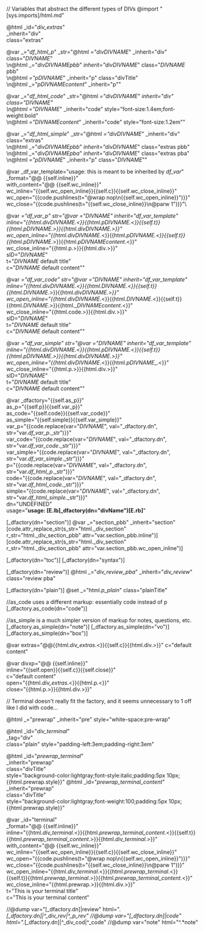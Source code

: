 // Variables that abstract the different types of DIVs
@import "[sys.imports]/html.md"

@html _id="_div_extras_" \
      _inherit="div" \
      class="extras"

@var _="_df_html_p_" _str="@html _=\"_div_$DIVNAME$_\" _inherit=\"div\" class=\"$DIVNAME$\"\
      \n@html _=\"_div_$DIVNAME$_pbb_\" _inherit=\"_div_$DIVNAME$_\" class=\"$DIVNAME$ pbb\"\
      \n@html _=\"_p_$DIVNAME$_\" _inherit=\"p\" class=\"divTitle\"\
      \n@html _=\"_p_$DIVNAME$_content_\" _inherit=\"p\""

@var _="_df_html_code_" _str="@html _=\"_div_$DIVNAME$_\" _inherit=\"div\" class=\"$DIVNAME$\"\
      \n@html _=\"_$DIVNAME$_\" _inherit=\"code\" style=\"font-size:1.4em;font-weight:bold\"\
      \n@html _=\"_$DIVNAME$_content_\" _inherit=\"code\" style=\"font-size:1.2em\""

@var _="_df_html_simple_" _str="@html _=\"_div_$DIVNAME$_\" _inherit=\"div\" class=\"extras\"\
      \n@html _=\"_div_$DIVNAME$_pbb_\" _inherit=\"_div_$DIVNAME$_\" class=\"extras pbb\"\
      \n@html _=\"_div_$DIVNAME$_pba_\" _inherit=\"_div_$DIVNAME$_\" class=\"extras pba\"\
      \n@html _=\"_p_$DIVNAME$_\" _inherit=\"p\" class=\"$DIVNAME$\""

@var _df_var_template="usage: this is meant to be inherited by _df_var_"\
      _format="@@ {{self.inline}}"\
      with_content="@@ {{self.wc_inline}}"\
      wc_inline="{{self.wc_open_inline}}{{self.c}}{{self.wc_close_inline}}"\
      wc_open="{{code.pushlines(t=\"@wrap nop\n{{self.wc_open_inline}}\")}}"\
      wc_close="{{code.pushlines(t=\"{{self.wc_close_inline}}\n@parw 1\")}}"\


@var _="_df_var_p_" _str="@var _=\"$DIVNAME$\" _inherit=\"_df_var_template\" \
      inline=\"{{html._div_$DIVNAME$_.<}}{{html._p_$DIVNAME$_.<}}{{self.t}}{{html._p_$DIVNAME$_.>}}{{html._div_$DIVNAME$_.>}}\"\
      wc_open_inline=\"{{html._div_$DIVNAME$_.<}}{{html._p_$DIVNAME$_.<}}{{self.t}}{{html._p_$DIVNAME$_.>}}{{html._p_$DIVNAME$_content_.<}}\"\
      wc_close_inline=\"{{html.p.>}}{{html.div.>}}\"\
      sID=\"$DIVNAME$\"\
      t=\"$DIVNAME$ default title\" \
      c=\"$DIVNAME$ default content\""
      
@var _="_df_var_code_" _str="@var _=\"$DIVNAME$\" _inherit=\"_df_var_template\" \
      inline=\"{{html._div_$DIVNAME$_.<}}{{html._$DIVNAME$_.<}}{{self.t}}{{html._$DIVNAME$_.>}}{{html._div_$DIVNAME$_.>}}\"\
      wc_open_inline=\"{{html._div_$DIVNAME$_.<}}{{html._$DIVNAME$_.<}}{{self.t}}{{html._$DIVNAME$_.>}}{{html._$DIVNAME$_content_.<}}\"\
      wc_close_inline=\"{{html.code.>}}{{html.div.>}}\"\
      sID=\"$DIVNAME$\"\
      t=\"$DIVNAME$ default title\" \
      c=\"$DIVNAME$ default content\""
      
@var _="_df_var_simple_" _str="@var _=\"$DIVNAME$\" _inherit=\"_df_var_template\" \
      inline=\"{{html._div_$DIVNAME$_.<}}{{html._p_$DIVNAME$_.<}}{{self.t}}{{html._p_$DIVNAME$_.>}}{{html._div_$DIVNAME$_.>}}\"\
      wc_open_inline=\"{{html._div_$DIVNAME$_.<}}{{html._p_$DIVNAME$_.<}}\"\
      wc_close_inline=\"{{html.p.>}}{{html.div.>}}\"\
      sID=\"$DIVNAME$\"\
      t=\"$DIVNAME$ default title\" \
      c=\"$DIVNAME$ default content\""
      
@var _dfactory="{{self.as_p}}"\
      as_p="{{self.p}}{{self.var_p}}"\
      as_code="{{self.code}}{{self.var_code}}"\
      as_simple="{{self.simple}}{{self.var_simple}}"\
      var_p="{{code.replace(var=\"$DIVNAME$\", val=\"_dfactory.dn\", str=\"var._df_var_p_._str\")}}"\
      var_code="{{code.replace(var=\"$DIVNAME$\", val=\"_dfactory.dn\", str=\"var._df_var_code_._str\")}}"\
      var_simple="{{code.replace(var=\"$DIVNAME$\", val=\"_dfactory.dn\", str=\"var._df_var_simple_._str\")}}"\
      p="{{code.replace(var=\"$DIVNAME$\", val=\"_dfactory.dn\", str=\"var._df_html_p_._str\")}}"\
      code="{{code.replace(var=\"$DIVNAME$\", val=\"_dfactory.dn\", str=\"var._df_html_code_._str\")}}"\
      simple="{{code.replace(var=\"$DIVNAME$\", val=\"_dfactory.dn\", str=\"var._df_html_simple_._str\")}}"\
      dn="UNDEFINED"\
      usage="**usage: [E.lb]_dfactory(dn=\"divName\")[E.rb]**"
      

[_dfactory(dn="section")]
@var _="section_pbb" _inherit="section"
[code.attr_replace_str(s_str="html._div_section" r_str="html._div_section_pbb" attr="var.section_pbb.inline")]
[code.attr_replace_str(s_str="html._div_section" r_str="html._div_section_pbb" attr="var.section_pbb.wc_open_inline")]

[_dfactory(dn="toc")]
[_dfactory(dn="syntax")]

[_dfactory(dn="review")]
@html _="_div_review_pba_" _inherit="_div_review_" class="review pba"

[_dfactory(dn="plain")]
@set _="html._p_plain_" class="plainTitle"

//as_code uses a different markup: essentially code instead of p
[_dfactory.as_code(dn="code")]

//as_simple is a much simpler version of markup for notes, questions, etc.
[_dfactory.as_simple(dn="note")]
[_dfactory.as_simple(dn="vo")]
[_dfactory.as_simple(dn="box")]

@var extras="@@{{html._div_extras_.<}}{{self.c}}{{html.div.>}}" c="default content"

@var divxp="@@ {{self.inline}}"\
      inline="{{self.open}}{{self.c}}{{self.close}}"\
      c="default content"\
      open="{{html._div_extras_.<}}{{html.p.<}}"\
      close="{{html.p.>}}{{html.div.>}}"

// Terminal doesn't really fit the factory, and it seems unnecessary to 1 off like I did with code...

@html _="prewrap" _inherit="pre" style="white-space:pre-wrap"

@html _id="_div_terminal_" \
      _tag="div" \
      class="plain" style="padding-left:3em;padding-right:3em"
 
@html _id="_prewrap_terminal_" \
      _inherit="prewrap" \
      class="divTitle"\
      style="background-color:lightgray;font-style:italic;padding:5px 10px;{{html.prewrap.style}}"
@html _id="_prewrap_terminal_content_" \
      _inherit="prewrap" \
      class="divTitle"\
      style="background-color:lightgray;font-weight:100;padding:5px 10px;{{html.prewrap.style}}"

@var _id="terminal" \
          _format="@@ {{self.inline}}" \
          inline="{{html._div_terminal_.<}}{{html._prewrap_terminal_content_.<}}{{self.t}}{{html._prewrap_terminal_content_.>}}{{html._div_terminal_.>}}"\
          with_content="@@ {{self.wc_inline}}" \
          wc_inline="{{self.wc_open_inline}}{{self.c}}{{self.wc_close_inline}}"\
          wc_open="{{code.pushlines(t=\"@wrap nop\n{{self.wc_open_inline}}\")}}"\
          wc_close="{{code.pushlines(t=\"{{self.wc_close_inline}}\n@parw 1\")}}"\
          wc_open_inline="{{html._div_terminal_.<}}{{html._prewrap_terminal_.<}}{{self.t}}{{html._prewrap_terminal_.>}}{{html._prewrap_terminal_content_.<}}"\
          wc_close_inline="{{html.prewrap.>}}{{html.div.>}}"\
          t="This is your terminal title" \
          c="This is your terminal content"

//@dump var="[_dfactory.dn]|review" html=".*[_dfactory.dn]|^_div_rev|^_p_rev"
//@dump var="[_dfactory.dn]|code" html=".*[_dfactory.dn]|^_div_cod|^_code"
//@dump var="note" html="^.*note"
